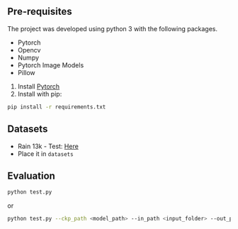 ## Pre-requisites
The project was developed using python 3 with the following packages.
- Pytorch
- Opencv
- Numpy
- Pytorch Image Models
- Pillow

1. Install [Pytorch](https://pytorch.org/get-started/locally/)
2. Install with pip:
```bash
pip install -r requirements.txt
```

## Datasets
- Rain 13k - Test: [Here](https://drive.google.com/drive/folders/1PDWggNh8ylevFmrjo-JEvlmqsDlWWvZs)
- Place it in `datasets`

## Evaluation
```bash
python test.py
```
or
```bash
python test.py --ckp_path <model_path> --in_path <input_folder> --out_path <results_path>
```

<!--
To train from scratch, change the training directory in the `Load Data` section and set the last line of the notebook to
* `run(train_net = True, loadCkp = False, loadBest = False, new_dataset = False)`
-->
